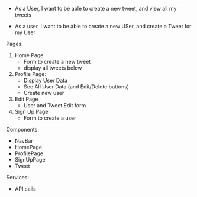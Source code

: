 * As a User, I want to be able to create a new tweet, and view all my tweets

* As a user, I want to be able to create a new USer, and create a Tweet for my User

Pages:
1. Home Page:
    - Form to create a new tweet
    - display all tweets below
2. Profile Page:
    - Display User Data
    - See All User Data (and Edit/Delete buttons)
    - Create new user
3. Edit Page
    - User and Tweet Edit form
4. Sign Up Page
    - Form to create a user

Components:
- NavBar
- HomePage
- ProfilePage
- SignUpPage
- Tweet

Services:
- API calls